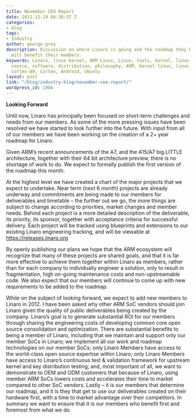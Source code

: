 ```yaml
---
title: November CEO Report
date: 2011-12-19 04:38:37 Z
categories:
- blog
tags:
- Industry
author: george.grey
description: Discussion on where Linaro is going and the roadmap they have built that
  will benefit their members.
keywords: Linaro, linux kernel, ARM Linux, Linux, tools, kernel, linux on ARM, open
  source, software, distribution, philosophy, ARM, kernel linux, linux software, ARM
  Cortex-A9, Cortex, Android, Ubuntu
layout: post
link: "/blog/industry-blog/november-ceo-report/"
wordpress_id: 1086
---
```


**Looking Forward**

Until now, Linaro has principally been focused on short-term challenges and needs from our members. As some of the more pressing issues have been resolved we have started to look further into the future. With input from all of our members we have been working on the creation of a 2+ year roadmap for Linaro.

Given ARM’s recent announcements of the A7, and the A15/A7 big.LITTLE architecture, together with their 64 bit architecture preview, there is no shortage of work to do. We expect to formally publish the first version of the roadmap this month.

At the highest level we have created a chart of the major projects that we expect to undertake. Near term (next 6 month) projects are already underway and commitments are being made to our members for deliverables and timetable – the further out we go, the more things are subject to change according to priorities, market changes and member needs. Behind each project is a more detailed description of the deliverable, its priority, its sponsor, together with acceptance criteria for successful delivery. Each project will be tracked using blueprints and extensions to our existing Linaro engineering tracking, and will be viewable at [https://releases.linaro.org ](https://releases.linaro.org)

By openly publishing our plans we hope that the ARM ecosystem will recognize that many of these projects are shared goals, and that it is far more effective to achieve them together within Linaro as members, rather than for each company to individually engineer a solution, only to result in fragmentation, high on-going maintenance costs and non-upstreamable code. We also expect that our members will continue to come up with new requirements to be added to the roadmap.

While on the subject of looking forward, we expect to add new members to Linaro in 2012. I have been asked why other ARM SoC vendors should join Linaro given the quality of public deliverables being created by the company. Linaro’s goal is to generate substantial ROI for our members through sharing the engineering costs of developing common core open source consolidation and optimization. There are substantial benefits to being a member of Linaro, including that we maintain and support only our member SoCs in Linaro; we implement all our work and roadmap technologies on our member SoCs; only Linaro Members have access to the world-class open source expertise within Linaro; only Linaro Members have access to Linaro’s continuous test & validation framework for upstream kernel and key distribution testing; and, most important of all, we want to demonstrate to OEM and ODM customers that because of Linaro, using member ARM SoCs lowers costs and accelerates their time to market compared to other SoC vendors. Lastly – it is our members that determine our roadmap, and it is they that get to use our deliverables created on their hardware first, with a time to market advantage over their competitors. In summary we want to ensure that it is our members who benefit first and foremost from what we do.